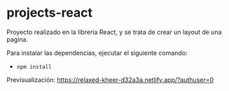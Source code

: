 # projects-react
Proyecto realizado en la libreria React, y se trata de crear un layout de una pagina. 

Para instalar las dependencias, ejecutar el siguiente comando:
- `npm install`

Previsualización: https://relaxed-kheer-d32a3a.netlify.app/?authuser=0
